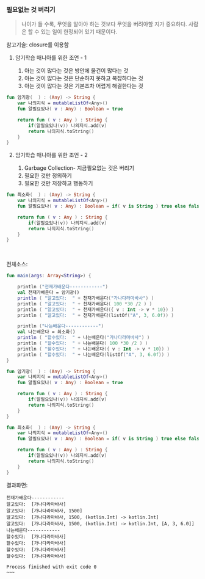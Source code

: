 ### 필요없는 것 버리기

> 나이가 들 수록, 무엇을 알아야 하는 것보다 무엇을 버려야할 지가 중요하다. 사람은 할 수 있는 일이 한정되어 있기 때문이다.

참고기술:
closure를 이용함


1. 암기학습 매니아를 위한 조언 - 1

   1. 아는 것이 많다는 것은 방안에 물건이 많다는 것
   2. 아는 것이 많다는 것은 단순하지 못하고 복잡하다는 것
   3. 아는 것이 많다는 것은 기본조차 어렵게 해결한다는 것


~~~kotlin
fun 암기광(  ) : (Any) -> String {
    var 나의지식 = mutableListOf<Any>()
    fun 알필요있나( v : Any) : Boolean = true

    return fun ( v : Any ) : String {
        if(알필요있나(v)) 나의지식.add(v)
        return 나의지식.toString()
    }
}
~~~


2. 암기학습 매니아를 위한 조언 - 2

   1. Garbage Collection- 지금필요없는 것은 버리기
   2. 필요한 것만 정의하기
   3. 필요한 것만 저장하고 행동하기

~~~kotlin
fun 최소화(  ) : (Any) -> String {
    var 나의지식 = mutableListOf<Any>()
    fun 알필요있나( v : Any) : Boolean = if( v is String ) true else false

    return fun ( v : Any ) : String {
        if(알필요있나(v)) 나의지식.add(v)
        return 나의지식.toString()
    }
}
~~~
   ​


전체소스:

~~~kotlin
fun main(args: Array<String>) {

    println ("천재가배운다------------")
    val 천재가배운다 = 암기광()
    println ( "알고있다:  " + 천재가배운다("가나다라마바사") )
    println ( "알고있다:  " + 천재가배운다( 100 *30 /2 ) )
    println ( "알고있다:  " + 천재가배운다({ v : Int -> v * 10}) )
    println ( "알고있다:  " + 천재가배운다(listOf("A", 3, 6.0f)) )

    println ("나는배운다------------")
    val 나는배운다 = 최소화()
    println ( "할수있다:  " + 나는배운다("가나다라마바사") )
    println ( "할수있다:  " + 나는배운다( 100 *30 /2 ) )
    println ( "할수있다:  " + 나는배운다({ v : Int -> v * 10}) )
    println ( "할수있다:  " + 나는배운다(listOf("A", 3, 6.0f)) )
}

fun 암기광(  ) : (Any) -> String {
    var 나의지식 = mutableListOf<Any>()
    fun 알필요있나( v : Any) : Boolean = true

    return fun ( v : Any ) : String {
        if(알필요있나(v)) 나의지식.add(v)
        return 나의지식.toString()
    }
}

fun 최소화(  ) : (Any) -> String {
    var 나의지식 = mutableListOf<Any>()
    fun 알필요있나( v : Any) : Boolean = if( v is String ) true else false

    return fun ( v : Any ) : String {
        if(알필요있나(v)) 나의지식.add(v)
        return 나의지식.toString()
    }
}

~~~


결과화면:

~~~
천재가배운다------------
알고있다:  [가나다라마바사]
알고있다:  [가나다라마바사, 1500]
알고있다:  [가나다라마바사, 1500, (kotlin.Int) -> kotlin.Int]
알고있다:  [가나다라마바사, 1500, (kotlin.Int) -> kotlin.Int, [A, 3, 6.0]]
나는배운다------------
할수있다:  [가나다라마바사]
할수있다:  [가나다라마바사]
할수있다:  [가나다라마바사]
할수있다:  [가나다라마바사]

Process finished with exit code 0
~~~   ​